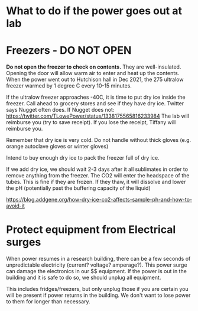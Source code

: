 # What to do if the power goes out at lab

# Freezers - DO NOT OPEN

**Do not open the freezer to check on contents.** They are well-insulated. Opening the door will allow warm air to enter and heat up the contents. When the power went out to Hutchison hall in Dec 2021, the 275 ultralow freezer warmed by 1 degree C every 10-15 minutes. 

If the ultralow freezer approaches -40C, it is time to put dry ice inside the freezer. Call ahead to grocery stores and see if they have dry ice. Twitter says Nugget often does. If Nugget does not: https://twitter.com/TLowePower/status/1338175565816233984  The lab will reimburse you (try to save receipt). If you lose the receipt, Tiffany will reimburse you. 

Remember that dry ice is very cold. Do not handle without thick gloves (e.g. orange autoclave gloves or winter gloves)

Intend to buy enough dry ice to pack the freezer full of dry ice. 

If we add dry ice, we should wait 2-3 days after it all sublimates in order to remove anything from the freezer. The CO2 will enter the headspace of the tubes. This is fine if they are frozen. If they thaw, it will dissolve and lower the pH (potentially past the buffering capacity of the liquid)

https://blog.addgene.org/how-dry-ice-co2-affects-sample-ph-and-how-to-avoid-it

# Protect equipment from Electrical surges

When power resumes in a research building, there can be a few seconds of unpredictable electricity (current? voltage? amperage?). This power surge can damage the electronics in our $$ equipment. If the power is out in the building and it is safe to do so, we should unplug all equipment. 

This includes fridges/freezers, but only unplug those if you are certain you will be present if power returns in the building.  We don't want to lose power to them for longer than necessary. 
